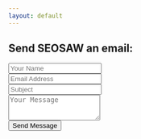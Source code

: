```yaml
---
layout: default
---
```


<!-- contact form start -->
<section id="contact-form">
<div class="container">

<h1>Send SEOSAW an email:</h1>

<form action="https://formspree.io/f/xknleodj" class="contact" method="POST">
<div class="form-group">
      <div class="form-item">
	<input type="text" class="form-control" name="_name" placeholder="Your Name" required>
  </div>
      <div class="form-item">
	<input type="email" class="form-control" name="_replyto" placeholder="Email Address" required>
  </div>
      <div class="form-item">
	<input type="text" class="form-control" name="_subject" placeholder="Subject" required>
  </div>
</div>
<div class="form-group">
      <div class="form-item">
	<textarea class="form-text" rows="3" name="content" placeholder="Your Message" required></textarea>
  </div>
	<div class="landing-btn-wrapper">
		<button class="landing-btn btn btn-default" type="submit">Send Message</button>
	</div>
</div>
</form>

</div>
</section>
